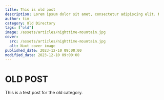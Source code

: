 ```yaml
---
title: This is old post
description: Lorem ipsum dolor sit amet, consectetur adipiscing elit. Nulla nec purus feugiat, molestie ipsum et, consequat nibh. Etiam non elit dui. Nullam vel eros sit amet arcu vestibulum accumsan in in leo.
author: tim
category: Old Directory
tags: ["old"]
image: /assets/articles/nighttime-mountain.jpg
cover:
  src: /assets/articles/nighttime-mountain.jpg
  alt: Nuxt cover image
published_date: 2023-12-10 09:00:00
modified_date: 2023-12-10 09:00:00
---
```


# OLD POST

This is a test post for the old category.
